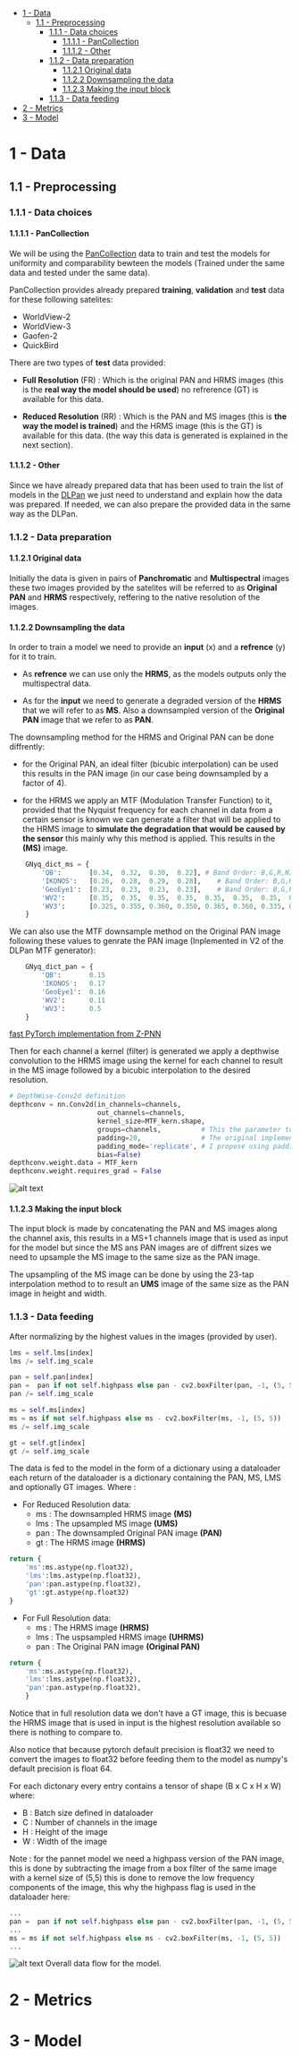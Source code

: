 - [1 - Data](#1---data)
  - [1.1 - Preprocessing](#11---preprocessing)
    - [1.1.1 - Data choices](#111---data-choices)
      - [1.1.1.1 - PanCollection](#1111---pancollection)
      - [1.1.1.2 - Other](#1112---other)
    - [1.1.2 - Data preparation](#112---data-preparation)
      - [1.1.2.1 Original data](#1121-original-data)
      - [1.1.2.2 Downsampling the data](#1122-downsampling-the-data)
      - [1.1.2.3 Making the input block](#1123-making-the-input-block)
    - [1.1.3 - Data feeding](#113---data-feeding)
- [2 - Metrics](#2---metrics)
- [3 - Model](#3---model)

# 1 - Data
## 1.1 - Preprocessing
### 1.1.1 - Data choices
#### 1.1.1.1 - PanCollection
We will be using the [PanCollection](https://github.com/liangjiandeng/PanCollection) data to train and test the models for uniformity and comparability bewteen the models (Trained under the same data and tested under the same data).

PanCollection provides already prepared **training**, **validation** and **test** data for these following satelites:
  - WorldView-2 
  - WorldView-3
  - Gaofen-2
  - QuickBird

There are two types of **test** data provided:
  - **Full Resolution** (FR) :
  Which is the original PAN and HRMS images (this is the **real way the model should be used**) no refrerence (GT) is available for this data.
  
  - **Reduced Resolution** (RR) :
  Which is the PAN and MS images (this is **the way the model is trained**) and the HRMS image (this is the GT) is available for this data. (the way this data is generated is explained in the next section).

#### 1.1.1.2 - Other 
Since we have already prepared data that has been used to train the list of models in the [DLPan](https://github.com/liangjiandeng/DLPan-Toolbox) we just need to understand and explain how the data was prepared. 
If needed, we can also prepare the provided data in the same way as the DLPan.

### 1.1.2 - Data preparation
#### 1.1.2.1 Original data
Initially the data is given in pairs of **Panchromatic** and **Multispectral** images these two images provided by the satelites will be referred to as **Original PAN** and **HRMS** respectively, reffering to the native resolution of the images. 

#### 1.1.2.2 Downsampling the data
In order to train a model we need to provide an **input** (x) and a **refrence** (y) for it to train.

- As **refrence** we can use only the **HRMS**, as the models outputs only the multispectral data.

- As for the **input** we need to generate a degraded version of the **HRMS** that we will refer to as **MS**. Also a downsampled version of the **Original PAN** image that we refer to as **PAN**.

The downsampling method for the HRMS and Original PAN can be done diffrently:
- for the Original PAN, an ideal filter (bicubic interpolation) can be used this results in the PAN image (in our case being downsampled by a factor of 4).

- for the HRMS we apply an MTF (Modulation Transfer Function) to it, provided that the Nyquist frequency for each channel in data from a certain sensor is known we can generate a filter that will be applied to the HRMS image to **simulate the degradation that would be caused by the sensor** this mainly why this method is applied. This results in the **(MS)** image. 
```Python
    GNyq_dict_ms = {
        'QB':       [0.34,  0.32,  0.30,  0.22], # Band Order: B,G,R,NIR
        'IKONOS':   [0.26,  0.28,  0.29,  0.28],    # Band Order: B,G,R,NIR
        'GeoEye1':  [0.23,  0.23,  0.23,  0.23],    # Band Order: B,G,R,NIR
        'WV2':      [0.35,  0.35,  0.35,  0.35,  0.35,  0.35,  0.35,  0.27],
        'WV3':      [0.325, 0.355, 0.360, 0.350, 0.365, 0.360, 0.335, 0.315]
    } 
```
We can also use the MTF downsample method on the Original PAN image following these values to genrate the PAN image (Inplemented in V2 of the DLPan MTF generator):
```Python
    GNyq_dict_pan = {
        'QB':       0.15
        'IKONOS':   0.17
        'GeoEye1':  0.16
        'WV2':      0.11
        'WV3':      0.5
    }
```
[fast PyTorch implementation from Z-PNN](https://github.com/matciotola/Z-PNN/blob/master/input_prepocessing.py#L134)

Then for each channel a kernel (filter) is generated we apply a depthwise convolution to the HRMS image using the kernel for each channel to result in the MS image followed by a bicubic interpolation to the desired resolution.
```Python
# DepthWise-Conv2d definition
depthconv = nn.Conv2d(in_channels=channels,
                      out_channels=channels,
                      kernel_size=MTF_kern.shape,
                      groups=channels,          # This the parameter to seperate the channels in the convolution
                      padding=20,               # The original implementaion proposes fixed values    
                      padding_mode='replicate', # I propose using padding "same" to keep the image size the same
                      bias=False)
depthconv.weight.data = MTF_kern
depthconv.weight.requires_grad = False
```
![alt text](assests/depthwise-convolution-animation-3x3-kernel.gif)

#### 1.1.2.3 Making the input block
The input block is made by concatenating the PAN and MS images along the channel axis, this results in a MS+1 channels image that is used as input for the model but since the MS ans PAN images are of diffrent sizes we need to upsample the MS image to the same size as the PAN image.

The upsampling of the MS image can be done by using the 23-tap interpolation method to to result an **UMS** image of the same size as the PAN image in height and width.

### 1.1.3 - Data feeding
After normalizing by the highest values in the images (provided by user).
```Python
lms = self.lms[index]
lms /= self.img_scale

pan = self.pan[index]
pan =  pan if not self.highpass else pan - cv2.boxFilter(pan, -1, (5, 5))
pan /= self.img_scale

ms = self.ms[index]
ms = ms if not self.highpass else ms - cv2.boxFilter(ms, -1, (5, 5))
ms /= self.img_scale

gt = self.gt[index]
gt /= self.img_scale
```
The data is fed to the model in the form of a dictionary using a dataloader each return of the dataloader is a dictionary containing the PAN, MS, LMS and optionally GT images.
Where :


- For Reduced Resolution data:
    - ms : The downsampled HRMS image **(MS)**
    - lms : The upsampled MS image **(UMS)**
    - pan : The downsampled Original PAN image **(PAN)**
    - gt : The HRMS image **(HRMS)**
```Python
return {
    'ms':ms.astype(np.float32),
    'lms':lms.astype(np.float32),
    'pan':pan.astype(np.float32),
    'gt':gt.astype(np.float32)
}
```
- For Full Resolution data:
    - ms : The HRMS image **(HRMS)**
    - lms : The uspsampled HRMS image **(UHRMS)**
    - pan : The Original PAN image **(Original PAN)**
```Python
return {
    'ms':ms.astype(np.float32),
    'lms':lms.astype(np.float32),
    'pan':pan.astype(np.float32),
    }
```

Notice that in full resolution data we don't have a GT image, this is becuase the HRMS image that is used in input is the highest resolution available so there is nothing to compare to.

Also notice that because pytorch default precision is float32 we need to convert the images to float32 before feeding them to the model as numpy's default precision is float 64.

For each dictonary every entry contains a tensor of shape (B x C x H x W) where:
- B : Batch size defined in dataloader
- C : Number of channels in the image
- H : Height of the image
- W : Width of the image

Note : for the pannet model we need a highpass version of the PAN image, this is done by subtracting the image from a box filter of the same image with a kernel size of (5,5) this is done to remove the low frequency components of the image, this why the highpass flag is used in the dataloader here: 
```Python
...
pan =  pan if not self.highpass else pan - cv2.boxFilter(pan, -1, (5, 5))
...
ms = ms if not self.highpass else ms - cv2.boxFilter(ms, -1, (5, 5))
...
```

![alt text](assests/Untitled-2024-01-09-2129.svg)
Overall data flow for the model.

# 2 - Metrics


# 3 - Model
